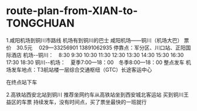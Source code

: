 # route-plan-from-XIAN-to-TONGCHUAN

1.咸阳机场到铜川市路线
机场有到铜川的巴士
咸阳机场——铜川（机场大巴）
票价　30.5元　 029—33256901 13891062935
停靠点：军分区、川口站、正阳国际酒店
机场--铜川：　8:30 9:30 10:30 11:30 12:30 13:30 14:30 15:30 16:30 17:30 18:30
铜川--机场：　夏季7:00—18：00　冬季8:00—18：00 整点发车
机场发车地点：T3航站楼一层综合交通枢纽（GTC）长途客运中心

在终点站下车


2.高铁站西安北站到铜川
推荐坐网约车从高铁站坐到西安城北客运站
买到铜川王益区的车票
持续发车，没有时间点，买了票坐最快的一班就行
